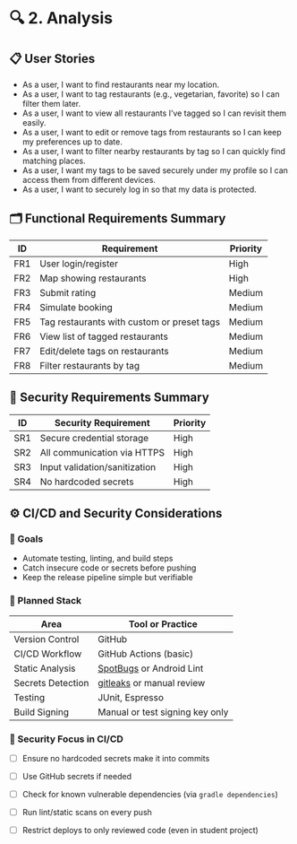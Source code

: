 
# 🔍 2. Analysis

## 📋 User Stories

- As a user, I want to find restaurants near my location.
- As a user, I want to tag restaurants (e.g., vegetarian, favorite) so I can filter them later.
- As a user, I want to view all restaurants I’ve tagged so I can revisit them easily.
- As a user, I want to edit or remove tags from restaurants so I can keep my preferences up to date.
- As a user, I want to filter nearby restaurants by tag so I can quickly find matching places.
- As a user, I want my tags to be saved securely under my profile so I can access them from different devices.
- As a user, I want to securely log in so that my data is protected.

## 🗂️ Functional Requirements Summary

| ID | Requirement                                 | Priority |
|----|---------------------------------------------|----------|
| FR1 | User login/register                        | High     |
| FR2 | Map showing restaurants                    | High     |
| FR3 | Submit rating                              | Medium   |
| FR4 | Simulate booking                           | Medium   |
| FR5 | Tag restaurants with custom or preset tags | Medium   |
| FR6 | View list of tagged restaurants            | Medium   |
| FR7 | Edit/delete tags on restaurants            | Medium   |
| FR8 | Filter restaurants by tag                  | Medium   |

## 🔐 Security Requirements Summary

| ID  | Security Requirement                                | Priority |
|-----|-----------------------------------------------------|----------|
| SR1 | Secure credential storage                           | High     |
| SR2 | All communication via HTTPS                         | High     |
| SR3 | Input validation/sanitization                       | High     |
| SR4 | No hardcoded secrets                                | High     |


## ⚙️ CI/CD and Security Considerations

### 🎯 Goals

- Automate testing, linting, and build steps
- Catch insecure code or secrets before pushing
- Keep the release pipeline simple but verifiable

### 🧰 Planned Stack

| Area             | Tool or Practice                 |
|------------------|----------------------------------|
| Version Control  | GitHub                           |
| CI/CD Workflow   | GitHub Actions (basic)           |
| Static Analysis  | [SpotBugs](https://spotbugs.github.io/) or Android Lint |
| Secrets Detection| [gitleaks](https://github.com/gitleaks/gitleaks) or manual review |
| Testing          | JUnit, Espresso                  |
| Build Signing    | Manual or test signing key only  |

### 🔐 Security Focus in CI/CD

- [ ] Ensure no hardcoded secrets make it into commits
- [ ] Use GitHub secrets if needed
- [ ] Check for known vulnerable dependencies (via `gradle dependencies`)
- [ ] Run lint/static scans on every push
- [ ] Restrict deploys to only reviewed code (even in student project)

